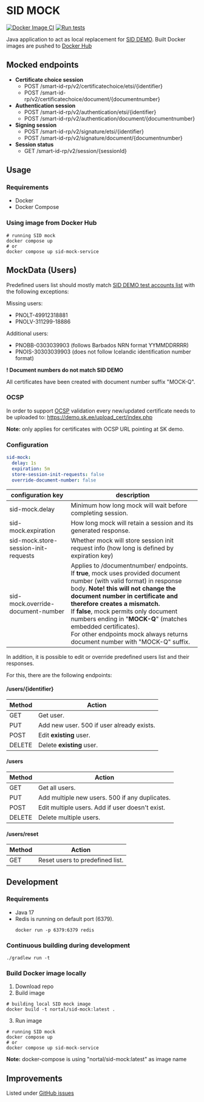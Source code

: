 # SID MOCK
[![Docker Image CI](https://github.com/Test-Government/SID-mock/actions/workflows/docker-image.yml/badge.svg)](https://github.com/Test-Government/SID-mock/actions/workflows/docker-image.yml) [![Run tests](https://github.com/Test-Government/SID-mock/actions/workflows/run-tests.yml/badge.svg)](https://github.com/Test-Government/SID-mock/actions/workflows/run-tests.yml)

Java application to act as local replacement for [SID DEMO](https://github.com/SK-EID/smart-id-documentation/wiki/Environment-technical-parameters#demo-parameters).
Built Docker images are pushed to [Docker Hub](https://hub.docker.com/repository/docker/nortal/sid-mock)

## Mocked endpoints

* **Certificate choice session**
  * POST /smart-id-rp/v2/certificatechoice/etsi/{identifier}
  * POST /smart-id-rp/v2/certificatechoice/document/{documentnumber}
* **Authentication session**
  * POST /smart-id-rp/v2/authentication/etsi/{identifier}
  * POST /smart-id-rp/v2/authentication/document/{documentnumber}
* **Signing session**
  * POST /smart-id-rp/v2/signature/etsi/{identifier}
  * POST /smart-id-rp/v2/signature/document/{documentnumber}
* **Session status**
  * GET /smart-id-rp/v2/session/{sessionId}

## Usage
### Requirements
* Docker
* Docker Compose

### Using image from Docker Hub
```
# running SID mock
docker compose up 
# or
docker compose up sid-mock-service 
```

## MockData (Users)
Predefined users list should mostly match [SID DEMO test accounts list](https://github.com/SK-EID/smart-id-documentation/wiki/Environment-technical-parameters#accounts) 
with the following exceptions:

Missing users:
* PNOLT-49912318881
* PNOLV-311299-18886

Additional users:
* PNOBB-0303039903 (follows Barbados NRN format YYMMDDRRRR)
* PNOIS-30303039903 (does not follow Icelandic identification number format)

**! Document numbers do not match SID DEMO**

All certificates have been created with document number suffix "MOCK-Q".

### OCSP
In order to support [OCSP](https://en.wikipedia.org/wiki/Online_Certificate_Status_Protocol) validation
every new/updated certificate needs to be uploaded to: https://demo.sk.ee/upload_cert/index.php

**Note:** only applies for certificates with OCSP URL pointing at SK demo.

### Configuration

```yml
sid-mock:
  delay: 1s
  expiration: 5m
  store-session-init-requests: false
  override-document-number: false
```
| configuration key                    | description                                                                                                                                                                                                                                                                                                                                                                                                                             |
|--------------------------------------|-----------------------------------------------------------------------------------------------------------------------------------------------------------------------------------------------------------------------------------------------------------------------------------------------------------------------------------------------------------------------------------------------------------------------------------------|
| sid-mock.delay                       | Minimum how long mock will wait before completing session.                                                                                                                                                                                                                                                                                                                                                                              |
| sid-mock.expiration                  | How long mock will retain a session and its generated response.                                                                                                                                                                                                                                                                                                                                                                         |
| sid-mock.store-session-init-requests | Whether mock will store session init request info (how long is defined by expiration key)                                                                                                                                                                                                                                                                                                                                               |
| sid-mock.override-document-number    | Applies to /documentnumber/ endpoints.<br/> If **true**, mock uses provided document number (with valid format) in response body. **Note! this will not change the document number in certificate and therefore creates a mismatch.**<br/> If **false**, mock permits only document numbers ending in "**MOCK-Q**" (matches embedded certificates).<br/> For other endpoints mock always returns document number with "MOCK-Q" suffix.  |


In addition, it is possible to edit or override predefined users list and their responses.

For this, there are the following endpoints:

#### /users/{identifier}
| Method | Action                                    |
|--------|-------------------------------------------|
| GET    | Get user.                                 |
| PUT    | Add new user. 500 if user already exists. |
| POST   | Edit **existing** user.                   |
| DELETE | Delete **existing** user.                 |

#### /users
| Method | Action                                          |
|--------|-------------------------------------------------|
| GET    | Get all users.                                  |
| PUT    | Add multiple new users. 500 if any duplicates.  |
| POST   | Edit multiple users. Add if user doesn't exist. |
| DELETE | Delete multiple users.                          |

#### /users/reset
| Method | Action                          |
|--------|---------------------------------|
| GET    | Reset users to predefined list. |


## Development
### Requirements
* Java  17
* Redis is running on default port (6379).
    ```
    docker run -p 6379:6379 redis 
    ```
### Continuous building during development
```
./gradlew run -t
```

### Build Docker image locally
1. Download repo
2. Build image
```
# building local SID mock image
docker build -t nortal/sid-mock:latest .
```
3. Run image
```
# running SID mock
docker compose up 
# or
docker compose up sid-mock-service 
```
**Note:** docker-compose is using "nortal/sid-mock:latest" as image name

## Improvements 
Listed under [GitHub issues](https://github.com/Test-Government/SID-mock/labels/enhancement)
